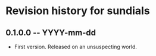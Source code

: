 # Revision history for sundials

## 0.1.0.0  -- YYYY-mm-dd

* First version. Released on an unsuspecting world.
